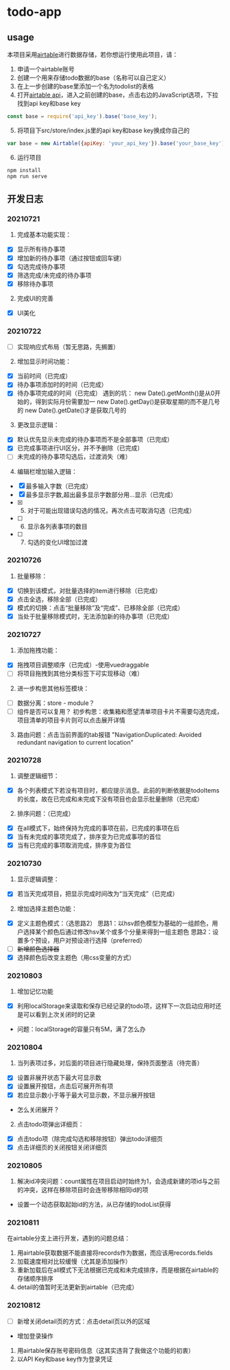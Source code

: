# todo-app

## usage
本项目采用[airtable](https://airtable.com/)进行数据存储，若你想运行使用此项目，请：
1. 申请一个airtable账号
2. 创建一个用来存储todo数据的base（名称可以自己定义）
3. 在上一步创建的base里添加一个名为todolist的表格
4. 打开[airtable api](https://airtable.com/api)，进入之前创建的base，点击右边的JavaScript选项，下拉找到api key和base key
```javascript
const base = require('api_key').base('base_key');
```
5. 将项目下src/store/index.js里的api key和base key换成你自己的
```javascript
var base = new Airtable({apiKey: 'your_api_key'}).base('your_base_key');
```
6. 运行项目
```shell
npm install
npm run serve
```

## 开发日志
### 20210721
1. 完成基本功能实现：
- [x] 显示所有待办事项
- [x] 增加新的待办事项（通过按钮或回车键）
- [x] 勾选完成待办事项
- [x] 筛选完成/未完成的待办事项
- [x] 移除待办事项
2. 完成UI的完善
- [x] UI美化

### 20210722
- [ ] 实现响应式布局（暂无思路，先搁置）
2. 增加显示时间功能：
- [x] 当前时间（已完成）
- [x] 待办事项添加时的时间（已完成）
- [x] 待办事项完成的时间（已完成）
遇到的坑：
new Date().getMonth()是从0开始的，得到实际月份需要加一
new Date().getDay()是获取星期的而不是几号的
new Date().getDate()才是获取几号的
3. 更改显示逻辑：
- [x] 默认优先显示未完成的待办事项而不是全部事项（已完成）
- [x] 已完成事项进行UI区分，并不予删除（已完成）
- [ ] 未完成的待办事项勾选后，过渡消失（难）
4. 编辑栏增加输入逻辑：
- [x] 最多输入字数（已完成）
- [x] 最多显示字数,超出最多显示字数部分用...显示（已完成）
- [x] 5. 对于可能出现错误勾选的情况，再次点击可取消勾选（已完成）
- [ ] 6. 显示各列表事项的数目
- [ ] 7. 勾选的变化UI增加过渡

### 20210726
1. 批量移除：
- [x] 切换到该模式，对批量选择的item进行移除（已完成）
- [x] 点击全选，移除全部（已完成）
- [x] 模式的切换：点击“批量移除”及“完成”、已移除全部（已完成）
- [x] 当处于批量移除模式时，无法添加新的待办事项（已完成）

### 20210727
1. 添加拖拽功能：
- [x] 拖拽项目调整顺序（已完成）-使用vuedraggable
- [ ] 将项目拖拽到其他分类标签下可实现移动（难）
2. 进一步构思其他标签模块：
- [ ] 数据分离：store - module？
- [ ] 组件是否可以复用？
初步构思：收集箱和愿望清单项目卡片不需要勾选完成，项目清单的项目卡片则可以点击展开详情
3. 路由问题：点击当前界面的tab报错 "NavigationDuplicated: Avoided redundant navigation to current location"

### 20210728
1. 调整逻辑细节：
- [x] 各个列表模式下若没有项目时，都应提示消息。此前的判断依据是todoItems的长度，故在已完成和未完成下没有项目也会显示批量删除（已完成）
2. 排序问题：（已完成）
- [x] 在all模式下，始终保持为完成的事项在前，已完成的事项在后
- [x] 当有未完成的事项完成了，排序变为已完成事项的首位
- [x] 当有已完成的事项取消完成，排序变为首位

### 20210730
1. 显示逻辑调整：
- [x] 若当天完成项目，把显示完成时间改为“当天完成”（已完成）
2. 增加选择主题色功能：
- [x] 定义主题色模式：（选思路2）
思路1：以hsv颜色模型为基础的一组颜色，用户选择某个颜色后通过修改hsv某个或多个分量来得到一组主题色
思路2：设置多个预设，用户对预设进行选择（preferred）
- [ ] ~~新增颜色选择器~~
- [x] 选择颜色后改变主题色（用css变量的方式）

### 20210803
1. 增加记忆功能
- [x] 利用localStorage来读取和保存已经记录的todo项，这样下一次启动应用时还是可以看到上次关闭时的记录
* 问题：localStorage的容量只有5M，满了怎么办

### 20210804
1. 当列表项过多，对后面的项目进行隐藏处理，保持页面整洁（待完善）
- [x] 设置非展开状态下最大可显示数
- [x] 设置展开按钮，点击后可展开所有项
- [x] 若应显示数小于等于最大可显示数，不显示展开按钮
* 怎么关闭展开？
2. 点击todo项弹出详细页：
- [x] 点击todo项（除完成勾选和移除按钮）弹出todo详细页
- [x] 点击详细页的关闭按钮关闭详细页

### 20210805
1. 解决id冲突问题：count属性在项目启动时始终为1，会造成新建的项id与之前的冲突，这样在移除项目时会连带移除相同id的项
* 设置一个动态获取起始id的方法，从已存储的todoList获得

### 20210811
在airtable分支上进行开发，遇到的问题总结：
1. 用airtable获取数据不能直接将records作为数据，而应该用records.fields
2. 加载速度相对比较缓慢（尤其是添加操作）
3. 重新加载后在all模式下无法根据已完成和未完成排序，而是根据在airtable的存储顺序排序
4. detail的值暂时无法更新到airtable（已完成）

### 20210812
- [ ] 新增关闭detail页的方式：点击detail页以外的区域
* 增加登录操作
1. 用airtable保存账号密码信息（这其实违背了我做这个功能的初衷）
2. 以API Key和base key作为登录凭证
